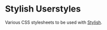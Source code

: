 # Stylish Userstyles

Various CSS stylesheets to be used with [Stylish](https://userstyles.org/help/stylish_chrome).


